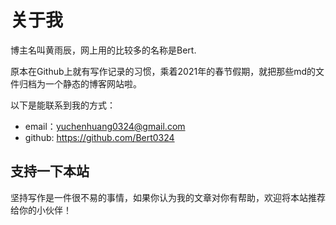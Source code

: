 # 关于我

博主名叫黄雨辰，网上用的比较多的名称是Bert.

原本在Github上就有写作记录的习惯，乘着2021年的春节假期，就把那些md的文件归档为一个静态的博客网站啦。

以下是能联系到我的方式：

- email：yuchenhuang0324@gmail.com
- github: https://github.com/Bert0324

## 支持一下本站

坚持写作是一件很不易的事情，如果你认为我的文章对你有帮助，欢迎将本站推荐给你的小伙伴！
